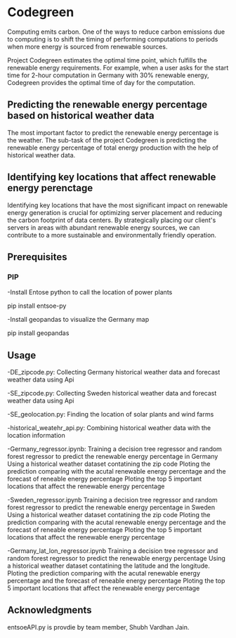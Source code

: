 # Codegreen
Computing emits carbon.
One of the ways to reduce carbon emissions due to computing is to shift the timing of performing
computations to periods when more energy is sourced from renewable sources.

Project Codegreen estimates the optimal time point, which fulfills the renewable energy requirements. 
For example, when a user asks for the start time for 2-hour computation in Germany with 30% renewable energy, Codegreen provides the optimal time of day for the computation. 

## Predicting the renewable energy percentage based on historical weather data

The most important factor to predict the renewable energy percentage is the weather.
The sub-task of the project Codegreen is predicting the renewable energy percentage of total energy production with the help of historical weather data. 

## Identifying key locations that affect renewable energy perenctage 
Identifying key locations that have the most significant impact on renewable energy generation is crucial for optimizing server placement and reducing the carbon footprint of data centers. By strategically placing our client's servers in areas with abundant renewable energy sources, we can contribute to a more sustainable and environmentally friendly operation.

## Prerequisites
### PIP
-Install Entose python to call the location of power plants

pip install entsoe-py

-Install geopandas to visualize the Germany map

pip install geopandas



## Usage

-DE_zipcode.py: Collecting Germany historical weather data and forecast weather data using Api

-SE_zipcode.py: Collecting Sweden historical weather data and forecast weather data using Api

-SE_geolocation.py: Finding the location of solar plants and wind farms

-historical_weatehr_api.py: Combining historical weather data with the location information

-Germany_regressor.ipynb: 
Training a decision tree regressor and random forest regressor to predict the renewable energy percentage in Germany
Using a historical weather dataset contatining the zip code
Ploting the prediction comparing with the acutal renewable energy percentage and the forecast of reneable energy percentage
Ploting the top 5 important locations that affect the renewable energy percentage

-Sweden_regressor.ipynb
Training a decision tree regressor and random forest regressor to predict the renewable energy percentage in Sweden
Using a historical weather dataset contatining the zip code
Ploting the prediction comparing with the acutal renewable energy percentage and the forecast of reneable energy percentage
Ploting the top 5 important locations that affect the renewable energy percentage

-Germany_lat_lon_regressor.ipynb
Training a decision tree regressor and random forest regressor to predict the renewable energy percentage
Using a historical weather dataset contatining the latitude and the longitude.
Ploting the prediction comparing with the acutal renewable energy percentage and the forecast of reneable energy percentage
Ploting the top 5 important locations that affect the renewable energy percentage


## Acknowledgments

entsoeAPI.py is provdie by team member, Shubh Vardhan Jain.

